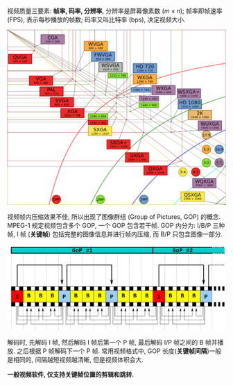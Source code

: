视频质量三要素: **帧率, 码率, 分辨率**, 分辨率是屏幕像素数 ($m\times n$); 帧率即帧速率 (FPS), 表示每秒播放的帧数; 码率又叫比特率 (bps), 决定视频大小.

![|500](../../attach/视频处理_filename_image__1_20231127093545.png)

视频帧内压缩效果不佳, 所以出现了图像群组 (Group of Pictures, GOP) 的概念. MPEG-1 规定视频包含多个 GOP, 一个 GOP 包含若干帧. GOP 内分为: I/B/P 三种帧, I 帧 (**关键帧**) 包括完整的图像信息并进行帧内压缩, 而 B/P 只包含图像一部分.

![](../../attach/视频处理_filename_image__2_20231127093545.png)

解码时, 先解码 I 帧, 然后解码 I 帧后第一个 P 帧, 最后解码 I/P 帧之间的 B 帧并播放. 之后根据 P 帧解码下一个 P 帧. 常用视频格式中, GOP 长度(**关键帧间隔**)一般是相同的, 间隔越短视频越清晰, 但是视频体积会大.

**一般视频软件, 仅支持关键帧位置的剪辑和跳转.**


